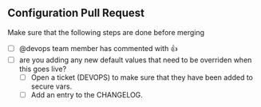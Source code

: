 Configuration Pull Request
---

Make sure that the following steps are done before merging

  - [ ] @devops team member has commented with :+1:
  - [ ] are you adding any new default values that need to be overriden when this goes live?  
    - [ ] Open a ticket (DEVOPS) to make sure that they have been added to secure vars.
    - [ ] Add an entry to the CHANGELOG.
